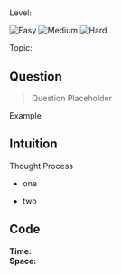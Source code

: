 # []()

Level:

![Easy](https://img.shields.io/badge/-Easy-00b300)
![Medium](https://img.shields.io/badge/-Medium-ff8000)
![Hard](https://img.shields.io/badge/-Hard-e60000)

Topic:

<!---
Similar Problem:

- [](.md)
--->

## Question

> Question Placeholder

Example

## Intuition

Thought Process

- one

- two

## Code

**Time:** \
**Space:**

```java

```
